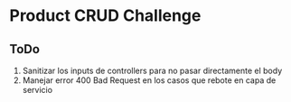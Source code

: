 # Product CRUD Challenge

## ToDo

1. Sanitizar los inputs de controllers para no pasar directamente el body
2. Manejar error 400 Bad Request en los casos que rebote en capa de servicio

